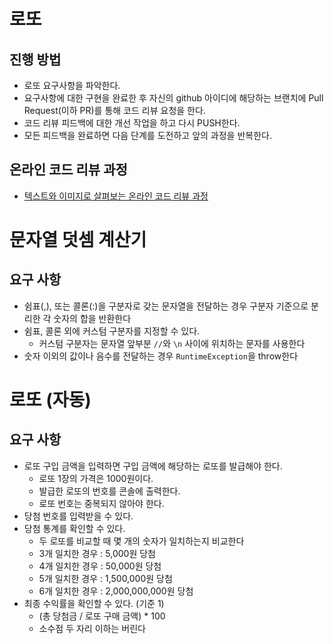 # 로또
## 진행 방법
* 로또 요구사항을 파악한다.
* 요구사항에 대한 구현을 완료한 후 자신의 github 아이디에 해당하는 브랜치에 Pull Request(이하 PR)를 통해 코드 리뷰 요청을 한다.
* 코드 리뷰 피드백에 대한 개선 작업을 하고 다시 PUSH한다.
* 모든 피드백을 완료하면 다음 단계를 도전하고 앞의 과정을 반복한다.

## 온라인 코드 리뷰 과정
* [텍스트와 이미지로 살펴보는 온라인 코드 리뷰 과정](https://github.com/next-step/nextstep-docs/tree/master/codereview)

# 문자열 덧셈 계산기
## 요구 사항
* 쉼표(,), 또는 콜론(:)을 구분자로 갖는 문자열을 전달하는 경우 구분자 기준으로 분리한 각 숫자의 합을 반환한다
* 쉼표, 콜론 외에 커스텀 구분자를 지정할 수 있다.
  * 커스텀 구분자는 문자열 앞부분 `//`와 `\n` 사이에 위치하는 문자를 사용한다
* 숫자 이외의 값이나 음수를 전달하는 경우 `RuntimeException`을 throw한다

# 로또 (자동)
## 요구 사항
* 로또 구입 금액을 입력하면 구입 금액에 해당하는 로또를 발급해야 한다.
  * 로또 1장의 가격은 1000원이다.
  * 발급한 로또의 번호를 콘솔에 출력한다.
  * 로또 번호는 중복되지 않아야 한다.
* 당첨 번호를 입력받을 수 있다.
* 당첨 통계를 확인할 수 있다.
  * 두 로또를 비교할 때 몇 개의 숫자가 일치하는지 비교한다
  * 3개 일치한 경우 : 5,000원 당첨
  * 4개 일치한 경우 : 50,000원 당첨
  * 5개 일치한 경우 : 1,500,000원 당첨
  * 6개 일치한 경우 : 2,000,000,000원 당첨
* 최종 수익률을 확인할 수 있다. (기준 1)
  * (총 당첨금 / 로또 구매 금액) * 100
  * 소수점 두 자리 이하는 버린다